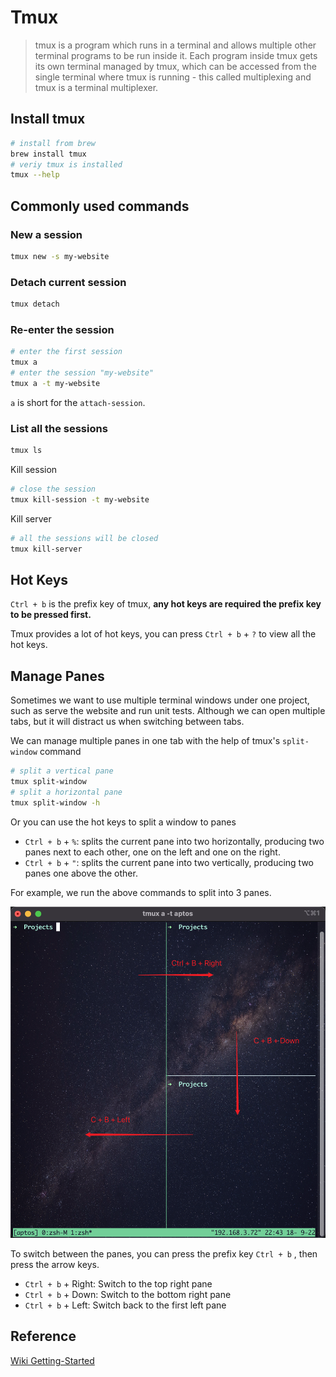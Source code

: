 # Tmux

> tmux is a program which runs in a terminal and allows multiple other terminal programs to be run inside it. Each program inside tmux gets its own terminal managed by tmux, which can be accessed from the single terminal where tmux is running - this called multiplexing and tmux is a terminal multiplexer.

## Install tmux

```bash
# install from brew
brew install tmux
# veriy tmux is installed
tmux --help
```

## Commonly used commands

### New a session

```bash
tmux new -s my-website
```

### Detach current session

```bash
tmux detach
```

### Re-enter the session

```bash
# enter the first session
tmux a
# enter the session "my-website"
tmux a -t my-website
```

`a` is short for the `attach-session`.

### List all the sessions

```bash
tmux ls
```

Kill session

```bash
# close the session 
tmux kill-session -t my-website
```

Kill server

```bash
# all the sessions will be closed
tmux kill-server
```

## Hot Keys

`Ctrl + b` is the prefix key of tmux, **any hot keys are required the prefix key to be pressed first.**

Tmux provides a lot of hot keys, you can press `Ctrl + b` + `?` to view all the hot keys.

## Manage Panes

Sometimes we want to use multiple terminal windows under one project, such as serve the website and run unit tests.
Although we can open multiple tabs, but it will distract us when switching between tabs.

We can manage multiple panes in one tab with the help of tmux's `split-window` command

```bash
# split a vertical pane
tmux split-window
# split a horizontal pane
tmux split-window -h
```

Or you can use the hot keys to split a window to panes

- `Ctrl + b` + `%`: splits the current pane into two horizontally, producing two panes next to each other, one on the left and one on the right.
- `Ctrl + b` + `"`: splits the current pane into two vertically, producing two panes one above the other.

For example, we run the above commands to split into 3 panes.

![tmux window](images/tmux-window-01.png)

To switch between the panes, you can press the prefix key `Ctrl + b` , then press the arrow keys.

- `Ctrl + b` + Right: Switch to the top right pane
- `Ctrl + b` + Down: Switch to the bottom right pane
- `Ctrl + b` + Left: Switch back to the first left pane

## Reference

[Wiki Getting-Started](https://github.com/tmux/tmux/wiki/Getting-Started)

